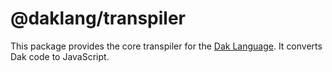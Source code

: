 # @daklang/transpiler

This package provides the core transpiler for the [Dak
Language](https://daklang.com/). It converts Dak code to JavaScript.
